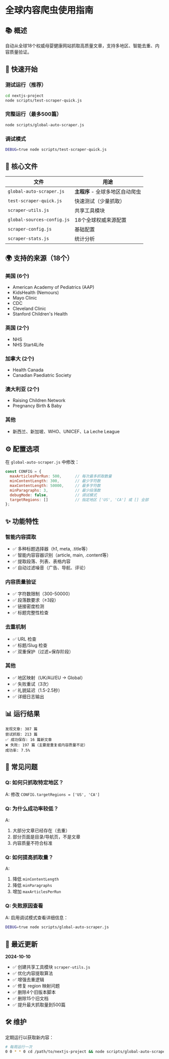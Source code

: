 # 全球内容爬虫使用指南

## 📚 概述

自动从全球18个权威母婴健康网站抓取高质量文章，支持多地区、智能去重、内容质量验证。

## 🚀 快速开始

### 测试运行（推荐）
```bash
cd nextjs-project
node scripts/test-scraper-quick.js
```

### 完整运行（最多500篇）
```bash
node scripts/global-auto-scraper.js
```

### 调试模式
```bash
DEBUG=true node scripts/test-scraper-quick.js
```

## 📁 核心文件

| 文件 | 用途 |
|------|------|
| `global-auto-scraper.js` | **主程序** - 全球多地区自动爬虫 |
| `test-scraper-quick.js` | 快速测试（少量抓取） |
| `scraper-utils.js` | 共享工具模块 |
| `global-sources-config.js` | 18个全球权威来源配置 |
| `scraper-config.js` | 基础配置 |
| `scraper-stats.js` | 统计分析 |

## 🌍 支持的来源（18个）

### 美国 (6个)
- American Academy of Pediatrics (AAP)
- KidsHealth (Nemours)
- Mayo Clinic
- CDC
- Cleveland Clinic
- Stanford Children's Health

### 英国 (2个)
- NHS
- NHS Start4Life

### 加拿大 (2个)
- Health Canada
- Canadian Paediatric Society

### 澳大利亚 (2个)
- Raising Children Network
- Pregnancy Birth & Baby

### 其他
- 新西兰、新加坡、WHO、UNICEF、La Leche League

## ⚙️ 配置选项

在 `global-auto-scraper.js` 中修改：

```javascript
const CONFIG = {
  maxArticlesPerRun: 500,      // 每次最多抓取数量
  minContentLength: 300,       // 最少字符数
  maxContentLength: 50000,     // 最多字符数
  minParagraphs: 3,            // 最少段落数
  debugMode: false,            // 调试模式
  targetRegions: []            // 指定地区 ['US', 'CA'] 或 [] 全部
};
```

## ✨ 功能特性

### 智能内容提取
- ✅ 多种标题选择器（h1, meta, .title等）
- ✅ 智能内容容器识别（article, main, .content等）
- ✅ 提取段落、列表、表格内容
- ✅ 自动过滤噪音（广告、导航、评论）

### 内容质量验证
- ✅ 字符数限制（300-50000）
- ✅ 段落数要求（≥3段）
- ✅ 链接密度检测
- ✅ 标题完整性检查

### 去重机制
- ✅ URL 检查
- ✅ 标题/Slug 检查
- ✅ 双重保护（过滤+保存阶段）

### 其他
- ✅ 地区映射（UK/AU/EU → Global）
- ✅ 失败重试（3次）
- ✅ 礼貌延迟（1.5-2.5秒）
- ✅ 详细日志输出

## 📊 运行结果

```
发现文章: 387 篇
尝试抓取: 213 篇
✅ 成功保存: 16 篇新文章
❌ 失败: 197 篇（主要是重复或内容质量不足）
成功率: 7.5%
```

## 🔧 常见问题

### Q: 如何只抓取特定地区？
A: 修改 `CONFIG.targetRegions = ['US', 'CA']`

### Q: 为什么成功率较低？
A: 
1. 大部分文章已经存在（去重）
2. 部分页面是目录/导航页，不是文章
3. 内容质量不符合标准

### Q: 如何提高抓取量？
A: 
1. 降低 `minContentLength`
2. 降低 `minParagraphs`
3. 增加 `maxArticlesPerRun`

### Q: 失败原因查看
A: 启用调试模式查看详细信息：
```bash
DEBUG=true node scripts/global-auto-scraper.js
```

## 📝 最近更新

**2024-10-10**
- ✅ 创建共享工具模块 `scraper-utils.js`
- ✅ 优化内容提取算法
- ✅ 增强去重逻辑
- ✅ 修复 region 映射问题
- ✅ 删除4个旧版本脚本
- ✅ 删除15个旧文档
- ✅ 提升最大抓取量到500篇

## 🛠️ 维护

定期运行以获取新内容：
```bash
# 每周运行一次
0 0 * * 0 cd /path/to/nextjs-project && node scripts/global-auto-scraper.js
```

